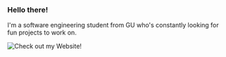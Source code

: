 ### Hello there!

I'm a software engineering student from GU who's constantly looking for fun projects to work on.

![Check out my Website!](https://ionelpopjara.github.io/)
